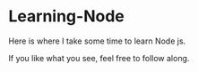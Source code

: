 # Learning-Node

Here is where I take some time to learn Node js.

If you like what you see, feel free to follow along.
